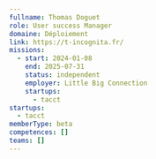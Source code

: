 ```yaml
---
fullname: Thomas Doguet
role: User success Manager
domaine: Déploiement
link: https://t-incognita.fr/
missions:
  - start: 2024-01-08
    end: 2025-07-31
    status: independent
    employer: Little Big Connection
    startups:
      - tacct
startups:
  - tacct
memberType: beta
competences: []
teams: []
---
```

